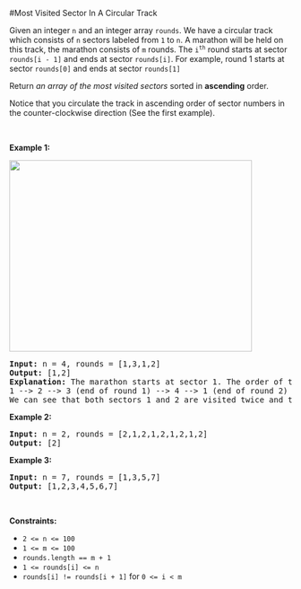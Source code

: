 #Most Visited Sector In A Circular Track
<p>Given an integer <code>n</code> and an integer array <code>rounds</code>. We have a circular track which consists of <code>n</code> sectors labeled from <code>1</code> to <code>n</code>. A marathon will be held on this track, the marathon consists of <code>m</code> rounds. The <code>i<sup>th</sup></code> round starts at sector <code>rounds[i - 1]</code> and ends at sector <code>rounds[i]</code>. For example, round 1 starts at sector <code>rounds[0]</code> and ends at sector <code>rounds[1]</code></p>
<p>Return <em>an array of the most visited sectors</em> sorted in <strong>ascending</strong> order.</p>
<p>Notice that you circulate the track in ascending order of sector numbers in the counter-clockwise direction (See the first example).</p>
<p> </p>
<p><strong class="example">Example 1:</strong></p>
<img alt="" src="https://assets.leetcode.com/uploads/2020/08/14/tmp.jpg" style="width:433px;height:341px"/>
<pre><strong>Input:</strong> n = 4, rounds = [1,3,1,2]
<strong>Output:</strong> [1,2]
<strong>Explanation:</strong> The marathon starts at sector 1. The order of the visited sectors is as follows:
1 --&gt; 2 --&gt; 3 (end of round 1) --&gt; 4 --&gt; 1 (end of round 2) --&gt; 2 (end of round 3 and the marathon)
We can see that both sectors 1 and 2 are visited twice and they are the most visited sectors. Sectors 3 and 4 are visited only once.</pre>
<p><strong class="example">Example 2:</strong></p>
<pre><strong>Input:</strong> n = 2, rounds = [2,1,2,1,2,1,2,1,2]
<strong>Output:</strong> [2]
</pre>
<p><strong class="example">Example 3:</strong></p>
<pre><strong>Input:</strong> n = 7, rounds = [1,3,5,7]
<strong>Output:</strong> [1,2,3,4,5,6,7]
</pre>
<p> </p>
<p><strong>Constraints:</strong></p>
<ul>
<li><code>2 &lt;= n &lt;= 100</code></li>
<li><code>1 &lt;= m &lt;= 100</code></li>
<li><code>rounds.length == m + 1</code></li>
<li><code>1 &lt;= rounds[i] &lt;= n</code></li>
<li><code>rounds[i] != rounds[i + 1]</code> for <code>0 &lt;= i &lt; m</code></li>
</ul>
